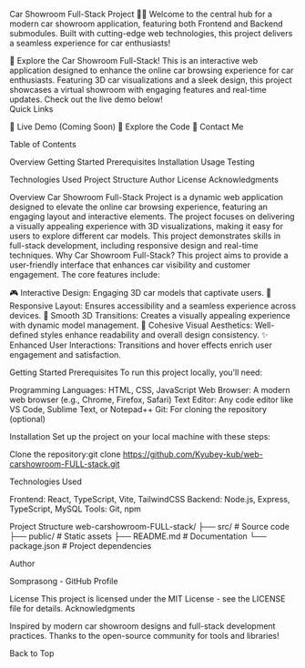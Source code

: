 
Car Showroom Full-Stack Project 🚗✨
Welcome to the central hub for a modern car showroom application, featuring both Frontend and Backend submodules. Built with cutting-edge web technologies, this project delivers a seamless experience for car enthusiasts!

🚀 Explore the Car Showroom Full-Stack!
This is an interactive web application designed to enhance the online car browsing experience for car enthusiasts. Featuring 3D car visualizations and a sleek design, this project showcases a virtual showroom with engaging features and real-time updates. Check out the live demo below!  
Quick Links

🌟 Live Demo (Coming Soon)
📂 Explore the Code
📧 Contact Me


Table of Contents

Overview
Getting Started
Prerequisites
Installation
Usage
Testing


Technologies Used
Project Structure
Author
License
Acknowledgments

Overview
Car Showroom Full-Stack Project is a dynamic web application designed to elevate the online car browsing experience, featuring an engaging layout and interactive elements. The project focuses on delivering a visually appealing experience with 3D visualizations, making it easy for users to explore different car models. This project demonstrates skills in full-stack development, including responsive design and real-time techniques.
Why Car Showroom Full-Stack?
This project aims to provide a user-friendly interface that enhances car visibility and customer engagement. The core features include:

🎮 Interactive Design: Engaging 3D car models that captivate users.
📱 Responsive Layout: Ensures accessibility and a seamless experience across devices.
🌟 Smooth 3D Transitions: Creates a visually appealing experience with dynamic model management.
🎨 Cohesive Visual Aesthetics: Well-defined styles enhance readability and overall design consistency.
✨ Enhanced User Interactions: Transitions and hover effects enrich user engagement and satisfaction.

Getting Started
Prerequisites
To run this project locally, you’ll need:

Programming Languages: HTML, CSS, JavaScript
Web Browser: A modern web browser (e.g., Chrome, Firefox, Safari)
Text Editor: Any code editor like VS Code, Sublime Text, or Notepad++
Git: For cloning the repository (optional)

Installation
Set up the project on your local machine with these steps:

Clone the repository:git clone https://github.com/Kyubey-kub/web-carshowroom-FULL-stack.git



Technologies Used

Frontend: React, TypeScript, Vite, TailwindCSS
Backend: Node.js, Express, TypeScript, MySQL
Tools: Git, npm

Project Structure
web-carshowroom-FULL-stack/
├── src/              # Source code
├── public/           # Static assets
├── README.md         # Documentation
└── package.json      # Project dependencies

Author

Somprasong - GitHub Profile

License
This project is licensed under the MIT License - see the LICENSE file for details.
Acknowledgments

Inspired by modern car showroom designs and full-stack development practices.
Thanks to the open-source community for tools and libraries!


Back to Top
